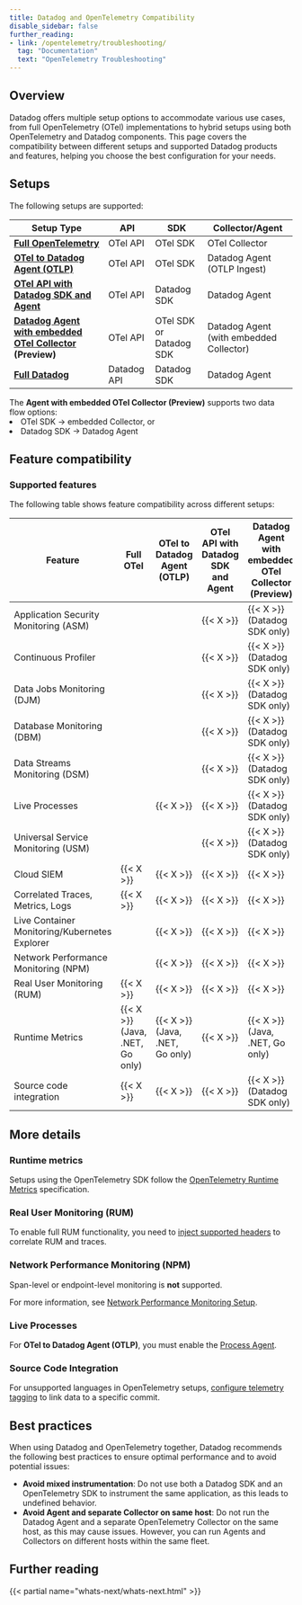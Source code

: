 ```yaml
---
title: Datadog and OpenTelemetry Compatibility
disable_sidebar: false
further_reading:
- link: /opentelemetry/troubleshooting/
  tag: "Documentation"
  text: "OpenTelemetry Troubleshooting"
---
```


## Overview

Datadog offers multiple setup options to accommodate various use cases, from full OpenTelemetry (OTel) implementations to hybrid setups using both OpenTelemetry and Datadog components. This page covers the compatibility between different setups and supported Datadog products and features, helping you choose the best configuration for your needs.

## Setups

The following setups are supported:

| Setup Type                                                    | API         | SDK                     | Collector/Agent                         |
|---------------------------------------------------------------|-------------|-------------------------|-----------------------------------------|
| **[Full OpenTelemetry][7]**                                   | OTel API    | OTel SDK                | OTel Collector                          |
| **[OTel to Datadog Agent (OTLP)][6]**                         | OTel API    | OTel SDK                | Datadog Agent (OTLP Ingest)             |
| **[OTel API with Datadog SDK and Agent][8]**                  | OTel API    | Datadog SDK             | Datadog Agent                           |
| **[Datadog Agent with embedded OTel Collector][9] (Preview)** | OTel API    | OTel SDK or Datadog SDK | Datadog Agent (with embedded Collector) |
| **[Full Datadog][10]**                                        | Datadog API | Datadog SDK             | Datadog Agent                           |

<div class="alert alert-info">The <strong>Agent with embedded OTel Collector (Preview)</strong> supports two data flow options:
    <li>OTel SDK &#8594; embedded Collector, or</li>
    <li>Datadog SDK &#8594; Datadog Agent</li></div>

## Feature compatibility

### Supported features

The following table shows feature compatibility across different setups:

| Feature                                       | Full OTel                          | OTel to Datadog Agent (OTLP)       | OTel API with Datadog SDK and Agent | Datadog Agent with embedded OTel Collector (Preview) | Full Datadog                       |
|-----------------------------------------------|------------------------------------|------------------------------------|-------------------------------------|------------------------------------------------------|------------------------------------|
| Application Security Monitoring (ASM)         |                                    |                                    | {{< X >}}                           | {{< X >}}<br>(Datadog SDK only)                      | {{< X >}}                          |
| Continuous Profiler                           |                                    |                                    | {{< X >}}                           | {{< X >}}<br>(Datadog SDK only)                      | {{< X >}}                          |
| Data Jobs Monitoring (DJM)              |                                    |                                    | {{< X >}}                           | {{< X >}}<br>(Datadog SDK only)                      | {{< X >}}                          |
| Database Monitoring (DBM)                     |                                    |                                    | {{< X >}}                           | {{< X >}}<br>(Datadog SDK only)                      | {{< X >}}                          |
| Data Streams Monitoring (DSM)                 |                                    |                                    | {{< X >}}                           | {{< X >}}<br>(Datadog SDK only)                      | {{< X >}}                          |
| Live Processes                                |                                    | {{< X >}}                          | {{< X >}}                           | {{< X >}}<br>(Datadog SDK only)                      | {{< X >}}                          |
| Universal Service Monitoring (USM)            |                                    |                                    | {{< X >}}                           | {{< X >}}<br>(Datadog SDK only)                      | {{< X >}}                          |
| Cloud SIEM                                    | {{< X >}}                          | {{< X >}}                          | {{< X >}}                           | {{< X >}}                                            | {{< X >}}                          |
| Correlated Traces, Metrics, Logs              | {{< X >}}                          | {{< X >}}                          | {{< X >}}                           | {{< X >}}                                            | {{< X >}}                          |
| Live Container Monitoring/Kubernetes Explorer |                                    | {{< X >}}                          | {{< X >}}                           | {{< X >}}                                            | {{< X >}}                          |
| Network Performance Monitoring (NPM)          |                                    | {{< X >}}                          | {{< X >}}                           | {{< X >}}                                            | {{< X >}}                          |
| Real User Monitoring (RUM)                    | {{< X >}}                          | {{< X >}}                          | {{< X >}}                           | {{< X >}}                                            | {{< X >}}                          |
| Runtime Metrics                               | {{< X >}}<br>(Java, .NET, Go only) | {{< X >}}<br>(Java, .NET, Go only) | {{< X >}}                           | {{< X >}}<br>(Java, .NET, Go only)                   | {{< X >}}                          |
| Source code integration                       | {{< X >}}                          | {{< X >}}                          | {{< X >}}                           | {{< X >}}<br>(Datadog SDK only)                      | {{< X >}}                          |

## More details

### Runtime metrics

Setups using the OpenTelemetry SDK follow the [OpenTelemetry Runtime Metrics][1] specification.

### Real User Monitoring (RUM)

To enable full RUM functionality, you need to [inject supported headers][2] to correlate RUM and traces.

### Network Performance Monitoring (NPM)

Span-level or endpoint-level monitoring is **not** supported.

For more information, see [Network Performance Monitoring Setup][3].

### Live Processes

For **OTel to Datadog Agent (OTLP)**, you must enable the [Process Agent][4].

### Source Code Integration

For unsupported languages in OpenTelemetry setups, [configure telemetry tagging][5] to link data to a specific commit.

## Best practices

When using Datadog and OpenTelemetry together, Datadog recommends the following best practices to ensure optimal performance and to avoid potential issues:

- **Avoid mixed instrumentation**: Do not use both a Datadog SDK and an OpenTelemetry SDK to instrument the same application, as this leads to undefined behavior.
- **Avoid Agent and separate Collector on same host**: Do not run the Datadog Agent and a separate OpenTelemetry Collector on the same host, as this may cause issues. However, you can run Agents and Collectors on different hosts within the same fleet.

## Further reading

{{< partial name="whats-next/whats-next.html" >}}

[1]: /opentelemetry/integrations/runtime_metrics/
[2]: /real_user_monitoring/platform/connect_rum_and_traces/
[3]: /network_monitoring/performance/setup/
[4]: /infrastructure/process/
[5]: /integrations/guide/source-code-integration/?tab=go#configure-telemetry-tagging
[6]: /opentelemetry/interoperability/otlp_ingest_in_the_agent/
[7]: /opentelemetry/collector_exporter/
[8]: /tracing/trace_collection/custom_instrumentation/otel_instrumentation/
[9]: https://www.datadoghq.com/private-beta/agent-with-embedded-opentelemetry-collector/
[10]: /tracing/trace_collection/
